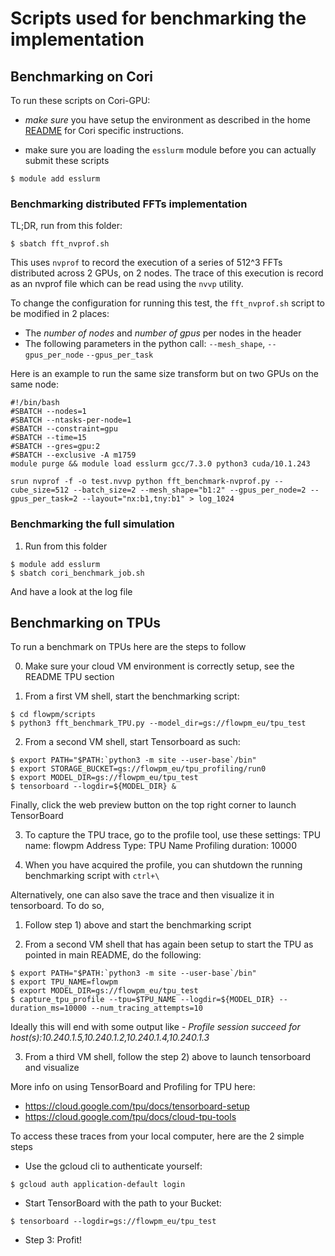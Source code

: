 # Scripts used for benchmarking the implementation


## Benchmarking on Cori

To run these scripts on Cori-GPU:

  - *make sure* you have setup the environment as described in the home [README](../README.md)
  for Cori specific instructions.

  - make sure you are loading the `esslurm` module before you can actually submit these scripts
  ```
  $ module add esslurm
  ```

### Benchmarking distributed FFTs implementation

TL;DR, run from this folder:
```
$ sbatch fft_nvprof.sh
```
This uses `nvprof` to record the execution of a series of 512^3 FFTs distributed
across 2 GPUs, on 2 nodes. The trace of this execution is record as an nvprof file
which can be read using the `nvvp` utility.

To change the configuration for running this test, the `fft_nvprof.sh` script to
be modified in 2 places:
  - The *number of nodes* and *number of gpus* per nodes in the header
  - The following parameters in the python call: `--mesh_shape`, `--gpus_per_node` `--gpus_per_task`

Here is an example to run the same size transform but on two GPUs on the same node:
```
#!/bin/bash
#SBATCH --nodes=1
#SBATCH --ntasks-per-node=1
#SBATCH --constraint=gpu
#SBATCH --time=15
#SBATCH --gres=gpu:2
#SBATCH --exclusive -A m1759
module purge && module load esslurm gcc/7.3.0 python3 cuda/10.1.243

srun nvprof -f -o test.nvvp python fft_benchmark-nvprof.py --cube_size=512 --batch_size=2 --mesh_shape="b1:2" --gpus_per_node=2 --gpus_per_task=2 --layout="nx:b1,tny:b1" > log_1024
```

### Benchmarking the full simulation
1) Run from this folder
```
$ module add esslurm
$ sbatch cori_benchmark_job.sh
```
And have a look at the log file


## Benchmarking on TPUs

To run a benchmark on TPUs here are the steps to follow

0) Make sure your cloud VM environment is correctly setup, see the README TPU section

1) From a first VM shell, start the benchmarking script:
```
$ cd flowpm/scripts
$ python3 fft_benchmark_TPU.py --model_dir=gs://flowpm_eu/tpu_test
```

2) From a second VM shell, start Tensorboard as such:
```
$ export PATH="$PATH:`python3 -m site --user-base`/bin"
$ export STORAGE_BUCKET=gs://flowpm_eu/tpu_profiling/run0
$ export MODEL_DIR=gs://flowpm_eu/tpu_test
$ tensorboard --logdir=${MODEL_DIR} &
```
Finally, click the web preview button on the top right corner to launch TensorBoard

3) To capture the TPU trace, go to the profile tool, use these settings:
TPU name: flowpm
Address Type: TPU Name
Profiling duration: 10000

4) When you have acquired the profile, you can shutdown the running benchmarking
script with `ctrl+\`

Alternatively, one can also save the trace and then visualize it in tensorboard. To do so, 

1) Follow step 1) above and start the benchmarking script

2) From a second VM shell that has again been setup to start the TPU as pointed in main README, do the following:
```
$ export PATH="$PATH:`python3 -m site --user-base`/bin"
$ export TPU_NAME=flowpm
$ export MODEL_DIR=gs://flowpm_eu/tpu_test
$ capture_tpu_profile --tpu=$TPU_NAME --logdir=${MODEL_DIR} --duration_ms=10000 --num_tracing_attempts=10
```
Ideally this will end with some output like - _Profile session succeed for host(s):10.240.1.5,10.240.1.2,10.240.1.4,10.240.1.3_

3) From a third VM shell, follow the step 2) above to launch tensorboard and visualize


More info on using TensorBoard and Profiling for TPU here:
  - https://cloud.google.com/tpu/docs/tensorboard-setup
  - https://cloud.google.com/tpu/docs/cloud-tpu-tools

To access these traces from your local computer, here are the 2 simple steps
  - Use the gcloud cli to authenticate yourself:
  ```
  $ gcloud auth application-default login
  ```
  - Start TensorBoard with the path to your Bucket:
  ```
  $ tensorboard --logdir=gs://flowpm_eu/tpu_test
  ```
  - Step 3: Profit!
